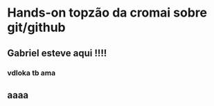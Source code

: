 # Hands-on **topzão** da cromai sobre git/github

## Gabriel esteve aqui !!!!
### vdloka tb ama

## aaaa
